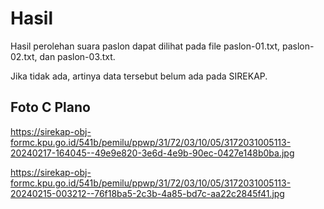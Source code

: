 # Hasil

Hasil perolehan suara paslon dapat dilihat pada file paslon-01.txt, paslon-02.txt, dan paslon-03.txt.

Jika tidak ada, artinya data tersebut belum ada pada SIREKAP.

## Foto C Plano

https://sirekap-obj-formc.kpu.go.id/541b/pemilu/ppwp/31/72/03/10/05/3172031005113-20240217-164045--49e9e820-3e6d-4e9b-90ec-0427e148b0ba.jpg

https://sirekap-obj-formc.kpu.go.id/541b/pemilu/ppwp/31/72/03/10/05/3172031005113-20240215-003212--76f18ba5-2c3b-4a85-bd7c-aa22c2845f41.jpg
